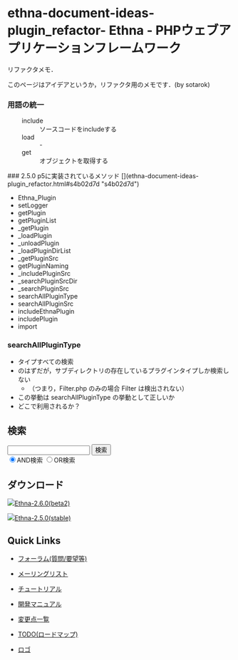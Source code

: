 # ethna-document-ideas-plugin_refactor- Ethna - PHPウェブアプリケーションフレームワーク</title>

リファクタメモ．

このページはアイデアというか，リファクタ用のメモです．(by sotarok)

### 用語の統一 [](ethna-document-ideas-plugin_refactor.html#h9b5f537 "h9b5f537")
<dl class="list1" style="padding-left:16px;margin-left:16px">
<dt>include</dt>
<dd>ソースコードをincludeする</dd>
<dt>load</dt>
<dd>-</dd>
<dt>get</dt>
<dd>オブジェクトを取得する</dd>
</dl>
### 2.5.0 p5に実装されているメソッド [](ethna-document-ideas-plugin_refactor.html#s4b02d7d "s4b02d7d")

- Ethna\_Plugin
- setLogger
- getPlugin
- getPluginList
- \_getPlugin
- \_loadPlugin
- \_unloadPlugin
- \_loadPluginDirList
- \_getPluginSrc
- getPluginNaming
- \_includePluginSrc
- \_searchPluginSrcDir
- \_searchPluginSrc
- searchAllPluginType
- searchAllPluginSrc
- includeEthnaPlugin
- includePlugin
- import

### searchAllPluginType [](ethna-document-ideas-plugin_refactor.html#h38dbb78 "h38dbb78")

- タイプすべての検索
- のはずだが，サブディレクトリの存在しているプラグインタイプしか検索しない
  - （つまり，Filter.php のみの場合 Filter は検出されない）
- この挙動は searchAllPluginType の挙動として正しいか
- どこで利用されるか？

<!-- ??END id:body -->
<!-- ??BEGIN id:summary --><!-- ??END id:note -->
<!-- ??BEGIN id:trackback -->
<!-- ?? END id:trackback --><!-- ?? END id:attach -->
<!-- ?? END id:summary -->
<!-- ??END id:content -->
<!-- ?? END id:wrap_content --><!-- ??sidebar?? ========================================================== -->
<!-- ??BEGIN id:wrap_sidebar -->

<!-- ??BEGIN id:search_form -->

## 検索

<form action="http://ethna.jp/index.php?cmd=search" method="post">
            <input type="hidden" name="encode_hint" value="??">
            <input type="text" name="word" value="" size="20">
            <input type="submit" value="検索"><br>
            <input type="radio" name="type" value="AND" checked id="and_search"><label for="and_search">AND検索</label>
            <input type="radio" name="type" value="OR" id="or_search"><label for="or_search">OR検索</label>
    </form>

<!-- END id:search_form -->
<!-- ??BEGIN id:download_link -->

## ダウンロード

[![](image/minilogo.gif)Ethna-2.6.0(beta2)](ethna-download.html)

[![](image/minilogo.gif)Ethna-2.5.0(stable)](ethna-download.html)

<!-- END id:download_link -->
<!-- ??BEGIN id:download_link -->

## Quick Links

- [フォーラム(質問/要望等)](ethna-community-forum.html)
- [メーリングリスト](http://ml.ethna.jp/mailman/listinfo/users)

- [チュートリアル](ethna-document-tutorial.html)
- [開発マニュアル](ethna-document-dev_guide.html)
- [変更点一覧](ethna-document-changes.html)

- [TODO(ロードマップ)](TODO.html)
- [ロゴ](ethna-logo.html)

<!-- END id:download_link -->
<!-- ??BEGIN id:search_form -->

